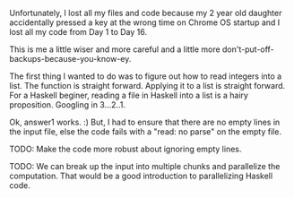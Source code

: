 Unfortunately, I lost all my files and code because my 2 year old daughter accidentally pressed a key at the wrong time on Chrome OS startup and I lost all my code from Day 1 to Day 16.

This is me a little wiser and more careful and a little more don't-put-off-backups-because-you-know-ey.


The first thing I wanted to do was to figure out how to read integers into a list. The function is straight forward. Applying it to a list is straight forward. For a Haskell beginer, reading a file in Haskell into a list is a hairy proposition. Googling in 3...2..1.

Ok, answer1 works. :) But, I had to ensure that there are no empty lines in the input file, else the code fails with a "read: no parse" on the empty file.

TODO: Make the code more robust about ignoring empty lines.

TODO: We can break up the input into multiple chunks and parallelize the computation. That would be a good introduction to parallelizing Haskell code.
